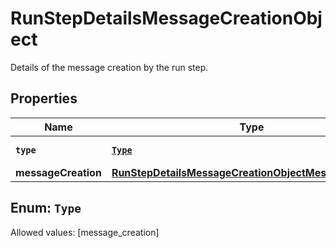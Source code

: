 

# RunStepDetailsMessageCreationObject

Details of the message creation by the run step.

## Properties

Name | Type | Description | Notes
------------ | ------------- | ------------- | -------------
**`type`** | [**`Type`**](#`Type`) | Always &#x60;message_creation&#x60;. | 
**messageCreation** | [**RunStepDetailsMessageCreationObjectMessageCreation**](RunStepDetailsMessageCreationObjectMessageCreation.md) |  | 


## Enum: `Type`
Allowed values: [message_creation]




